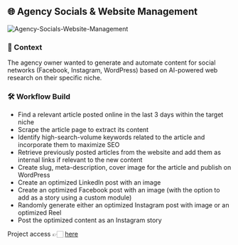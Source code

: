 <h2>🌐 Agency Socials & Website Management</h2>

<img align="center" alt="Agency-Socials-Website-Management" src="https://imgur.com/zZXcAJX.png"/>

<h3>📝 Context</h3>
<p>
  The agency owner wanted to generate and automate content for social networks (Facebook, Instagram, WordPress) based on AI-powered web research on their specific niche.
</p>

<h3>🛠️ Workflow Build</h3>
<ul>
  <li>Find a relevant article posted online in the last 3 days within the target niche</li>
  <li>Scrape the article page to extract its content</li>
  <li>Identify high-search-volume keywords related to the article and incorporate them to maximize SEO</li>
  <li>Retrieve previously posted articles from the website and add them as internal links if relevant to the new content</li>
  <li>Create slug, meta-description, cover image for the article and publish on WordPress</li>
  <li>Create an optimized LinkedIn post with an image</li>
  <li>Create an optimized Facebook post with an image (with the option to add as a story using a custom module)</li>
  <li>Randomly generate either an optimized Instagram post with image or an optimized Reel</li>
  <li>Post the optimized content as an Instagram story</li>
</ul>

<p>
  Project access 👉🏻 <a href="https://www.notion.so/julien-sanson/E-Dev-Media-Content-Generator-1fe9a792e6bf80dd92b9ea1be296b2c2?source=copy_link">here</a>
</p>
